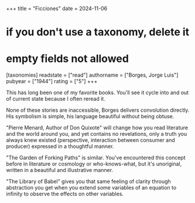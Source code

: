 +++
title = "Ficciones"
date = 2024-11-06
# if you don't use a taxonomy, delete it
# empty fields not allowed
[taxonomies]
  readstate = ["read"]
  authorname = ["Borges, Jorge Luis"]
  pubyear = ["1944"]
  rating = ["5"]
+++

This has long been one of my favorite books. You'll see it cycle into and out of current state because I often reread it.

None of these stories are inaccessible, Borges delivers convolution directly. His symbolism is simple, his language beautiful without being obtuse.

"Pierre Menard, Author of Don Quixote" will change how you read literature and the world around you, and yet contains no revelations, only a truth you always knew existed (perspective, interaction between consumer and producer) expressed in a thoughtful manner.

"The Garden of Forking Paths" is similar. You've encountered this concept before in literature or cosmology or who-knows-what, but it's unoriginal, written in a beautiful and illustrative manner.

"The Library of Babel" gives you that same feeling of clarity through abstraction you get when you extend some variables of an equation to infinity to observe the effects on other variables.